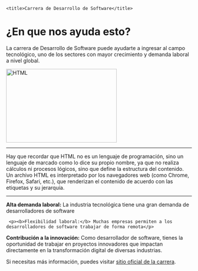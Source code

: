 <html>
<head>
   
    <title>Carrera de Desarrollo de Software</title>
</head>
<body>


<h1>¿En que nos ayuda esto?</h1>

<p>La carrera de Desarrollo de Software puede ayudarte a ingresar al campo tecnológico, uno de los sectores con mayor crecimiento y demanda laboral a nivel global.</p>

<img src="https://www.certus.edu.pe/blog/wp-content/uploads/2020/02/por-que-estudiar-desarrollo-software-portada.jpg" width="300" height="200" alt="HTML">
<hr>
<p>Hay que recordar que HTML no es un lenguaje de programación, sino un lenguaje de marcado como lo dice su propio nombre, ya que no realiza cálculos ni procesos lógicos, sino que define la estructura del contenido. Un archivo HTML es interpretado por los navegadores web (como Chrome, Firefox, Safari, etc.), que renderizan el contenido de acuerdo con las etiquetas y su jerarquía.</p>
<hr>
    <p><b>Alta demanda laboral:</b> La industria tecnológica tiene una gran demanda de desarrolladores de software</p>
   
     <p><b>Flexibilidad laboral:</b> Muchas empresas permiten a los desarrolladores de software trabajar de forma remota</p>
 <p><b>Contribución a la innovación:</b> Como desarrollador de software, tienes la oportunidad de trabajar en proyectos innovadores que impactan directamente en la transformación digital de diversas industrias.</p>
<p>Si necesitas más información, puedes visitar <a href="https://www.unemi.edu.ec/index.php/carreras-presencial/ingenieria-de-software/">sitio oficial de la carrera</a>.</p>    
</body>


</html>
